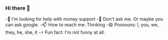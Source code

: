 ### Hi there 👋

<!--
**thchau0/thchau0** is a ✨ _special_ ✨ repository because its `README.md` (this file) appears on your GitHub profile.

Here are some ideas to get you started:

- 🔭 I’m currently working on my homework
- 🌱 I’m currently learning computer language
- 👯 I’m looking to collaborate on some projects
-->
-🤔 I’m looking for help with money support
-💬 Don't ask me. Or maybe you can ask google. 
-📫 How to reach me: Thinking
-😄 Pronouns: I, you, we, they, he, she, it
-⚡ Fun fact: I'm not funny at all.

